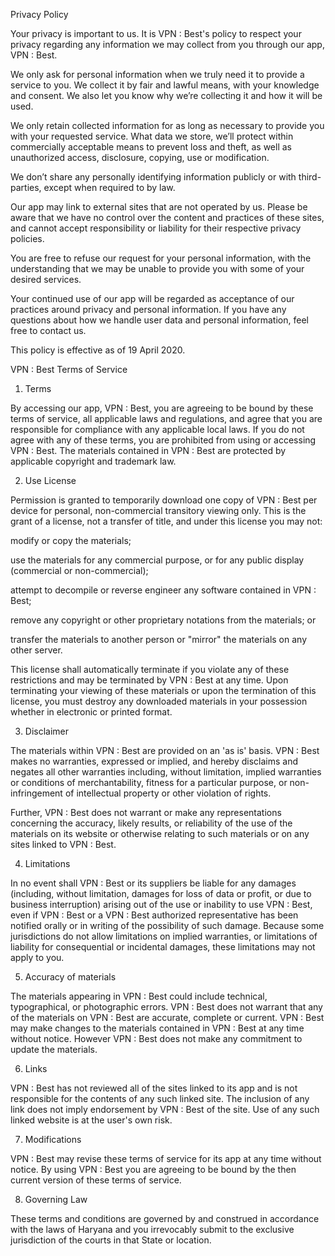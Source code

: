 Privacy Policy

Your privacy is important to us. It is VPN : Best's policy to respect your privacy regarding any information we may collect from you through our app, VPN : Best.

We only ask for personal information when we truly need it to provide a service to you. We collect it by fair and lawful means, with your knowledge and consent. We also let you know why we’re collecting it and how it will be used.

We only retain collected information for as long as necessary to provide you with your requested service. What data we store, we’ll protect within commercially acceptable means to prevent loss and theft, as well as unauthorized access, disclosure, copying, use or modification.

We don’t share any personally identifying information publicly or with third-parties, except when required to by law.

Our app may link to external sites that are not operated by us. Please be aware that we have no control over the content and practices of these sites, and cannot accept responsibility or liability for their respective privacy policies.

You are free to refuse our request for your personal information, with the understanding that we may be unable to provide you with some of your desired services.

Your continued use of our app will be regarded as acceptance of our practices around privacy and personal information. If you have any questions about how we handle user data and personal information, feel free to contact us.

This policy is effective as of 19 April 2020.







VPN : Best Terms of Service

1. Terms

By accessing our app, VPN : Best, you are agreeing to be bound by these terms of service, all applicable laws and regulations, and agree that you are responsible for compliance with any applicable local laws. If you do not agree with any of these terms, you are prohibited from using or accessing VPN : Best. The materials contained in VPN : Best are protected by applicable copyright and trademark law.



2. Use License





Permission is granted to temporarily download one copy of VPN : Best per device for personal, non-commercial transitory viewing only. This is the grant of a license, not a transfer of title, and under this license you may not:



modify or copy the materials;

use the materials for any commercial purpose, or for any public display (commercial or non-commercial);

attempt to decompile or reverse engineer any software contained in VPN : Best;

remove any copyright or other proprietary notations from the materials; or

transfer the materials to another person or "mirror" the materials on any other server.





This license shall automatically terminate if you violate any of these restrictions and may be terminated by VPN : Best at any time. Upon terminating your viewing of these materials or upon the termination of this license, you must destroy any downloaded materials in your possession whether in electronic or printed format.



3. Disclaimer



The materials within VPN : Best are provided on an 'as is' basis. VPN : Best makes no warranties, expressed or implied, and hereby disclaims and negates all other warranties including, without limitation, implied warranties or conditions of merchantability, fitness for a particular purpose, or non-infringement of intellectual property or other violation of rights.

Further, VPN : Best does not warrant or make any representations concerning the accuracy, likely results, or reliability of the use of the materials on its website or otherwise relating to such materials or on any sites linked to VPN : Best.



4. Limitations

In no event shall VPN : Best or its suppliers be liable for any damages (including, without limitation, damages for loss of data or profit, or due to business interruption) arising out of the use or inability to use VPN : Best, even if VPN : Best or a VPN : Best authorized representative has been notified orally or in writing of the possibility of such damage. Because some jurisdictions do not allow limitations on implied warranties, or limitations of liability for consequential or incidental damages, these limitations may not apply to you.



5. Accuracy of materials

The materials appearing in VPN : Best could include technical, typographical, or photographic errors. VPN : Best does not warrant that any of the materials on VPN : Best are accurate, complete or current. VPN : Best may make changes to the materials contained in VPN : Best at any time without notice. However VPN : Best does not make any commitment to update the materials.



6. Links

VPN : Best has not reviewed all of the sites linked to its app and is not responsible for the contents of any such linked site. The inclusion of any link does not imply endorsement by VPN : Best of the site. Use of any such linked website is at the user's own risk.



7. Modifications

VPN : Best may revise these terms of service for its app at any time without notice. By using VPN : Best you are agreeing to be bound by the then current version of these terms of service.



8. Governing Law

These terms and conditions are governed by and construed in accordance with the laws of Haryana and you irrevocably submit to the exclusive jurisdiction of the courts in that State or location.
